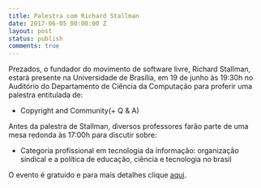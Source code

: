```yaml
---
title: Palestra com Richard Stallman
date: 2017-06-05 00:00:00 Z
layout: post
status: publish
comments: true
---
```


Prezados, o fundador do movimento de software livre, Richard Stallman, estará presente na Universidade de Brasília, em 19 de junho às 19:30h no Auditório do Departamento de Ciência da Computação para proferir uma palestra entitulada de:

* Copyright and Community(+ Q & A)

Antes da palestra de Stallman, diversos professores farão parte de uma mesa redonda às 17:00h para discutir sobre:

*  Categoria profissional em tecnologia da informação:
or­ganização sindical e a política de educação,
ciência e tecno­logia no brasil


O evento é gratuido e para mais detalhes clique [aqui](http://www.cic.unb.br/stallman-2017/).
